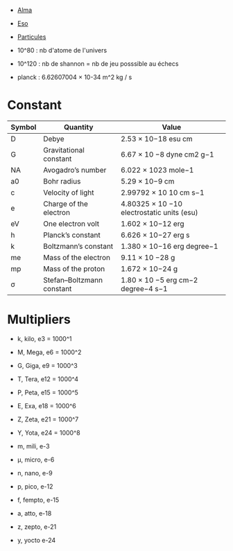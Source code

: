 * [Alma](Alma)
* [Eso](Eso.md)
* [Particules](Phy-Particule)

* 10^80 : nb d'atome de l'univers
* 10^120 : nb de shannon = nb de jeu posssible au échecs
* planck : 6.62607004 × 10-34 m^2 kg / s

# Constant

| Symbol | Quantity                  | Value |
| ---    | ---                       | --- |
| D      | Debye                     | 2.53 × 10−18 esu cm |
| G      | Gravitational constant    | 6.67 × 10 −8 dyne cm2 g−1 |
| NA     | Avogadro’s number         | 6.022 × 1023 mole−1 |
| a0     | Bohr radius               | 5.29 × 10−9 cm |
| c      | Velocity of light         | 2.99792 × 10 10 cm s−1 |
| e      | Charge of the electron    | 4.80325 × 10 −10 electrostatic units (esu) |
| eV     | One electron volt         | 1.602 × 10−12 erg |
| h      | Planck’s constant         | 6.626 × 10−27 erg s |
| k      | Boltzmann’s constant      | 1.380 × 10−16 erg degree−1 |
| me     | Mass of the electron      | 9.11 × 10 −28 g |
| mp     | Mass of the proton        | 1.672 × 10−24 g |
| σ      | Stefan–Boltzmann constant | 1.80 × 10 −5 erg cm−2 degree−4 s−1 |


# Multipliers

* k, kilo,     e3  = 1000^1
* M, Mega,     e6  = 1000^2
* G, Giga,     e9  = 1000^3
* T, Tera,     e12 = 1000^4
* P, Peta,     e15 = 1000^5
* E, Exa,      e18 = 1000^6
* Z, Zeta,     e21 = 1000^7
* Y, Yota,     e24 = 1000^8

* m, mili,     e-3
* μ, micro,    e-6
* n, nano,     e-9
* p, pico,     e-12
* f, fempto,   e-15
* a, atto,     e-18
* z, zepto,    e-21
* y, yocto     e-24
